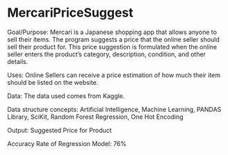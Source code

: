 # MercariPriceSuggest

Goal/Purpose: Mercari is a Japanese shopping app that allows anyone to sell their items. The program suggests a price that the online seller should sell their product for. This price suggestion is formulated when the online seller enters the product’s category, description, condition, and other details.

Uses: Online Sellers can receive a price estimation of how much their item should be listed on the website.

Data: The data used comes from Kaggle.

Data structure concepts: Artificial Intelligence, Machine Learning, PANDAS Library, SciKit, Random Forest Regression, One Hot Encoding

Output: Suggested Price for Product

Accuracy Rate of Regression Model: 76%
